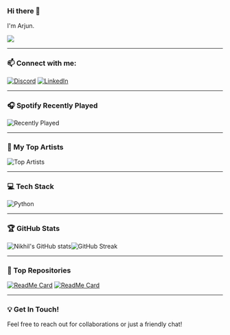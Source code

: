 ### Hi there 👋

I'm Arjun.

![](https://komarev.com/ghpvc/?username=raorjun&style=flat-square&base=27)

---

### 📫 Connect with me:

[![Discord](https://img.shields.io/badge/Discord-7289DA?style=for-the-badge&logo=discord&logoColor=white)](https://discord.com/users/imnotarjun) [![LinkedIn](https://img.shields.io/badge/LinkedIn-0077B5?style=for-the-badge&logo=linkedin&logoColor=white)](https://www.linkedin.com/in/rao-arjun/)

---

### 🎧 Spotify Recently Played

<!-- Replace with your own data using a tool or API -->
![Recently Played](https://spotify-recently-played-readme.vercel.app/api?user=your-spotify-username)

---

### 🎵 My Top Artists

<!-- Replace with your own data using a tool or API -->
![Top Artists](https://spotify-github-profile.vercel.app/api/top-artists)

---

### 💻 Tech Stack

![Python](https://img.shields.io/badge/Python-3776AB?style=for-the-badge&logo=python&logoColor=white) 


---

### 🏆 GitHub Stats

![Nikhil's GitHub stats](https://github-readme-stats.vercel.app/api?username=raorjun&show_icons=true&theme=nightowl)![GitHub Streak](https://github-readme-streak-stats.herokuapp.com/?user=raorjun&theme=nightowl)

---

### 🌟 Top Repositories

[![ReadMe Card](https://github-readme-stats.vercel.app/api/pin/?username=your-github-username&repo=your-repo&theme=radical)](https://github.com/your-github-username/your-repo)
[![ReadMe Card](https://github-readme-stats.vercel.app/api/pin/?username=your-github-username&repo=your-repo&theme=radical)](https://github.com/your-github-username/your-repo)

---

### 💡 Get In Touch!

Feel free to reach out for collaborations or just a friendly chat!


